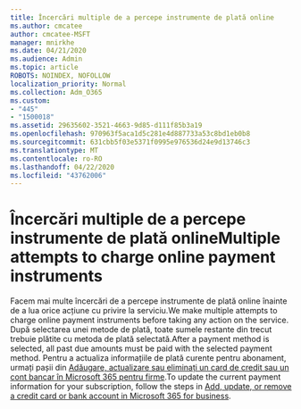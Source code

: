 ```yaml
---
title: Încercări multiple de a percepe instrumente de plată online
ms.author: cmcatee
author: cmcatee-MSFT
manager: mnirkhe
ms.date: 04/21/2020
ms.audience: Admin
ms.topic: article
ROBOTS: NOINDEX, NOFOLLOW
localization_priority: Normal
ms.collection: Adm_O365
ms.custom:
- "445"
- "1500018"
ms.assetid: 29635602-3521-4663-9d85-d111f85b3a19
ms.openlocfilehash: 970963f5aca1d5c281e4d887733a53c8bd1eb0b8
ms.sourcegitcommit: 631cbb5f03e5371f0995e976536d24e9d13746c3
ms.translationtype: MT
ms.contentlocale: ro-RO
ms.lasthandoff: 04/22/2020
ms.locfileid: "43762006"
---
```

# <a name="multiple-attempts-to-charge-online-payment-instruments"></a><span data-ttu-id="10e75-102">Încercări multiple de a percepe instrumente de plată online</span><span class="sxs-lookup"><span data-stu-id="10e75-102">Multiple attempts to charge online payment instruments</span></span>

<span data-ttu-id="10e75-103">Facem mai multe încercări de a percepe instrumente de plată online înainte de a lua orice acțiune cu privire la serviciu.</span><span class="sxs-lookup"><span data-stu-id="10e75-103">We make multiple attempts to charge online payment instruments before taking any action on the service.</span></span> <span data-ttu-id="10e75-104">După selectarea unei metode de plată, toate sumele restante din trecut trebuie plătite cu metoda de plată selectată.</span><span class="sxs-lookup"><span data-stu-id="10e75-104">After a payment method is selected, all past due amounts must be paid with the selected payment method.</span></span> <span data-ttu-id="10e75-105">Pentru a actualiza informațiile de plată curente pentru abonament, urmați pașii din [Adăugare, actualizare sau eliminați un card de credit sau un cont bancar în Microsoft 365 pentru firme](https://docs.microsoft.com/office365/admin/subscriptions-and-billing/add-update-or-remove-credit-card-or-bank-account).</span><span class="sxs-lookup"><span data-stu-id="10e75-105">To update the current payment information for your subscription, follow the steps in [Add, update, or remove a credit card or bank account in Microsoft 365 for business](https://docs.microsoft.com/office365/admin/subscriptions-and-billing/add-update-or-remove-credit-card-or-bank-account).</span></span>